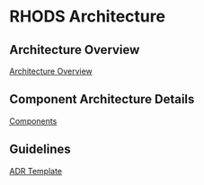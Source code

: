 # RHODS Architecture

## Architecture Overview
[Architecture Overview](arch-overview.md)

## Component Architecture Details
[Components](components)

## Guidelines
[ADR Template](guidelines%2FRHODS-ADR-0000-template.md)

